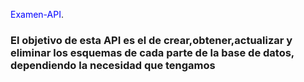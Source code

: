 <span style="color:blue">Examen-API</span>.

### El objetivo de esta API es el de crear,obtener,actualizar y eliminar los esquemas de cada parte de la base de datos, dependiendo la necesidad que tengamos
